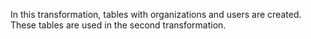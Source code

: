 In this transformation, tables with organizations and users are created. These tables are used in the second transformation.